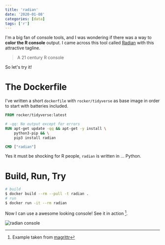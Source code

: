 ```yaml
---
title: 'radian'
date: '2020-01-08'
categories: [data]
tags: ['r']
---
```


I'm a big fan of console tools, and I was wondering if there was a way to **color the R console** output.
I came across this tool called [Radian](https://github.com/randy3k/radian) with this attractive tagline.

> A 21 century R console

So let's try it!

# The Dockerfile

I've written a short `dockerfile` with `rocker/tidyverse` as base image in order to start with batteries included. 

```dockerfile
FROM rocker/tidyverse:latest

# -qq: No output except for errors
RUN apt-get update -qq && apt-get -y install \
    python3-pip && \
    pip3 install radian

CMD ["radian"]
```

Yes it must be shocking for R people, `radian` is written in ... Python.

# Build, Run, Try

```bash
# build
$ docker build --rm --pull -t radian .
# run
$ docker run -it --rm radian 
```

Now I can use a awesome looking console!
See it in action [^1].

![radian console](/post/radian/radian.png)

[^1]: Example taken from [magrittr](https://magrittr.tidyverse.org/articles/magrittr.html)